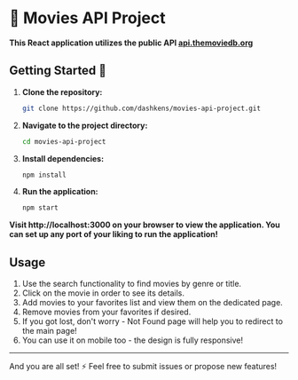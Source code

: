 # 🎥 Movies API Project

**This React application utilizes the public API [api.themoviedb.org](https://api.themoviedb.org)**

## Getting Started 🚀 

1. **Clone the repository:**
   ```bash
   git clone https://github.com/dashkens/movies-api-project.git

2. **Navigate to the project directory:**
   ```bash
   cd movies-api-project

3. **Install dependencies:**
   ```bash
   npm install

4. **Run the application:**
   ```bash
   npm start

**Visit http://localhost:3000 on your browser to view the application. You can set up any port of your liking to run the application!**

## Usage 
1. Use the search functionality to find movies by genre or title.
2. Click on the movie in order to see its details.
3. Add movies to your favorites list and view them on the dedicated page.
4. Remove movies from your favorites if desired.
5. If you got lost, don't worry - Not Found page will help you to redirect to the main page!
6. You can use it on mobile too - the design is fully responsive!
---
And you are all set! ⚡ Feel free to submit issues or propose new features!
